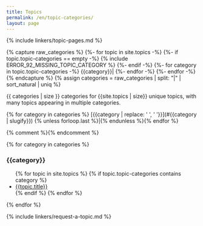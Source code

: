```yaml
---
title: Topics
permalink: /en/topic-categories/
layout: page
---
```

{% include linkers/topic-pages.md %}

{% capture raw_categories %}
{%- for topic in site.topics -%}
  {%- if topic.topic-categories == empty -%}
    {% include ERROR_92_MISSING_TOPIC_CATEGORY %}
  {%- endif -%}
  {%- for category in topic.topic-categories -%}
    {{category}}|
  {%- endfor -%}
{%- endfor -%}
{% endcapture %}
{% assign categories = raw_categories | split: "|" | sort_natural | uniq %}

<div class="center" markdown="1">
{{ categories | size }} categories for {{site.topics | size}} unique
topics, with many topics appearing in multiple categories.

{% for category in categories %} [{{category | replace: ' ', '&nbsp;'}}](#{{category | slugify}})&nbsp;{% unless forloop.last %}\|{% endunless %}{% endfor %}
</div>

<div>{% comment %}<!-- enclosing in a div forces this to be interpreted
as HTML rather than Markdown so indentation over 4 characters doesn't
produce code blocks -->{% endcomment %}

{% for category in categories %}
  <h3 id="{{category | slugify}}">{{category}}</h3>
  <ul>
  {% for topic in site.topics %}
    {% if topic.topic-categories contains category %}
      <li><a href="{{topic.url}}">{{topic.title}}</a></li>
    {% endif %}
  {% endfor %}
  </ul>
{% endfor %}

</div>

{% include linkers/request-a-topic.md %}
